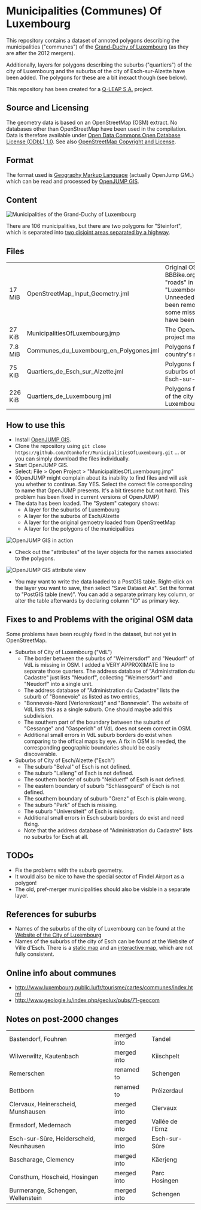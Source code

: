 Municipalities (Communes) Of Luxembourg
=======================================

This repository contains a dataset of annoted polygons describing the municipalities ("communes") of the
[Grand-Duchy of Luxembourg](http://en.wikipedia.org/wiki/Luxembourg) (as they are after the 2012 mergers).

Additionally, layers for polygons describing the suburbs ("quartiers") of the city of Luxembourg and the
suburbs of the city of Esch-sur-Alzette have been added.  The polygons for these are a bit inexact though (see 
below).

This repository has been created for a [Q-LEAP S.A.](http://www.q-leap.eu/) project.

Source and Licensing
--------------------

The geometry data is based on an OpenStreetMap (OSM) extract. No databases other than
OpenStreetMap have been used in the compilation. Data is therefore available under
[Open Data Commons Open Database License (ODbL) 1.0](http://opendatacommons.org/licenses/odbl/).
See also [OpenStreetMap Copyright and License](http://www.openstreetmap.org/copyright).


Format
------

The format used is [Geography Markup Language](http://en.wikipedia.org/wiki/Geography_Markup_Language) (actually OpenJump GML)
which can be read and processed by [OpenJUMP GIS](http://www.openjump.org/).

Content
-------

![Municipalities of the Grand-Duchy of Luxembourg](https://raw.github.com/dtonhofer/MunicipalitiesOfLuxembourg/master/images/Municipalities_Screenshot.png "Municipalities of the Grand-Duchy of Luxembourg")

There are 106 municipalities, but there are two polygons for "Steinfort", which is separated into [two
disjoint areas separated by a highway](http://www.openstreetmap.org/#map=15/49.6338/5.8935).

Files
-----

<table>

<tr>
<td>17 MiB</td>
<td>OpenStreetMap_Input_Geometry.jml</td>
<td>Original OSM data from BBBike.org (The "roads" in "Luxembourg.osm.gz"). Unneeded lines have been removed and some missing lines have been added</td>
</tr>

<tr>
<td>27 KiB</td>
<td>MunicipalitiesOfLuxembourg.jmp</td>
<td>The OpenJUMP GIS project master file</td>
</tr>

<tr>
<td>7.8 MiB</td>
<td>Communes_du_Luxembourg_en_Polygones.jml</td>
<td>Polygons for the country's municipalities</td>
</tr>

<tr>
<td>75 KiB</td>
<td>Quartiers_de_Esch_sur_Alzette.jml</td>
<td>Polygons for the suburbs of the city of Esch-sur-Alzette</td>
</tr>

<tr>
<td>226 KiB</td>
<td>Quartiers_de_Luxembourg.jml</td>
<td>Polygons for suburbs of the city of Luxembourg</td>
</tr>

</table>

How to use this
---------------

   * Install [OpenJUMP GIS](http://www.openjump.org/).
   * Clone the repository using `git clone https://github.com/dtonhofer/MunicipalitiesOfLuxembourg.git` ... or you can simply download the files individually.<F5>
   * Start OpenJUMP GIS.
   * Select: File > Open Project > "MunicipalitiesOfLuxembourg.jmp"
   * (OpenJUMP might complain about its inability to find files and will ask you whether to continue. Say YES. Select the correct file corresponding to name that OpenJUMP presents. It's a bit tiresome but not hard. This problem has been fixed in current versions of OpenJUMP)
   * The data has been loaded. The "System" category shows:
       * A layer for the suburbs of Luxembourg 
       * A layer for the suburbs of Esch/Alzette
       * A layer for the original gemoetry loaded from OpenStreetMap
       * A layer for the polygons of the municipalities

![OpenJUMP GIS in action](https://raw.github.com/dtonhofer/MunicipalitiesOfLuxembourg/master/images/Successful_Load.png "OpenJUMP GIS in action")

   * Check out the "attributes" of the layer objects for the names associated to the polygons.

![OpenJUMP GIS attribute view](https://raw.github.com/dtonhofer/MunicipalitiesOfLuxembourg/master/images/Attributes.png "OpenJUMP GIS attribute view")

   * You may want to write the data loaded to a PostGIS table. Right-click on the layer you want to save, then select "Save Dataset As". Set the format to "PostGIS table (new)". You can add a separate primary key column, or alter the table afterwards by declaring column "ID" as primary key.


Fixes to and Problems with the original OSM data
------------------------------------------------

Some problems have been roughly fixed in the dataset, but not yet in OpenStreetMap.
 
   * Suburbs of City of Luxembourg ("VdL")
      * The border between the suburbs of "Weimersdorf" and "Neudorf" of VdL is missing in OSM. I added
        a VERY APPROXIMATE line to separate those quarters. The address database of "Administration du Cadastre"
        just lists "Neudorf", collecting "Weimersdorf" and "Neudorf" into a single unit.
      * The address database of "Administration du Cadastre" lists the suburb of "Bonnevoie" as listed as two entries,
      * "Bonnevoie-Nord (Verlorenkost)" and "Bonnevoie". The website of VdL lists this as a single suburb.
        One should maybe add this subdivision.
      * The southern part of the boundary between the suburbs of "Cessange" and "Gasperich" of VdL 
        does not seem correct in OSM.
      * Additional small errors in VdL suburb borders do exist when comparing to the offical maps by eye. 
        A fix in OSM is needed, the corresponding geographic boundaries should be easily discoverable.
   * Suburbs of City of Esch/Alzette ("Esch")
      * The suburb "Belval" of Esch is not defined.
      * The suburb "Lalleng" of Esch is not defined.
      * The southern border of suburb "Neiduerf" of Esch is not defined. 
      * The eastern boundary of suburb "Schlassgoard" of Esch is not defined. 
      * The southern boundary of suburb "Grenz" of Esch is plain wrong.
      * The suburb "Park" of Esch is missing.
      * The suburb "Universiteit" of Esch is missing.
      * Additional small errors in Esch suburb borders do exist and need fixing.
      * Note that the address database of "Administration du Cadastre" lists no suburbs for Esch at all.

TODOs
-----

   * Fix the problems with the suburb geometry.
   * It would also be nice to have the special sector of Findel Airport as a polygon!
   * The old, pref-merger municipalities should also be visible in a separate layer.

References for suburbs
----------------------

   * Names of the suburbs of the city of Luxembourg can be found at the
     [Website of the City of Luxembourg](http://www.vdl.lu/Environnement+et+Urbanisme/D%C3%A9veloppement+urbain/Les+24+quartiers+de+la+Ville.html)
   * Names of the suburbs of the city of Esch can be found at the Website of Ville d'Esch.
     There is a [static map](http://www.esch.lu/SiteCollectionDocuments/plans/web_planquartiers.jpg) and an
     [interactive map](http://www.topographie.esch.lu/), which are not fully consistent.

Online info about communes
--------------------------

   * http://www.luxembourg.public.lu/fr/tourisme/cartes/communes/index.html
   * http://www.geologie.lu/index.php/geolux/pubs/71-geocom

Notes on post-2000 changes
--------------------------

<table>

<tr>
<td>Bastendorf, Fouhren</td>
<td>merged into</td>
<td>Tandel</td>
</tr>

<tr>
<td>Wilwerwiltz, Kautenbach</td>
<td>merged into</td>
<td>Kiischpelt</td>
</tr>

<tr>
<td>Remerschen</td>
<td>renamed to</td>
<td>Schengen</td>
</tr>

<tr>
<td>Bettborn</td>
<td>renamed to</td>
<td>Préizerdaul</td>
</tr>

<tr>
<td>Clervaux, Heinerscheid, Munshausen</td>
<td>merged into</td>
<td>Clervaux</td>
</tr>

<tr>
<td>Ermsdorf, Medernach</td>
<td>merged into</td>
<td>Vallée de l'Ernz</td>
</tr>

<tr>
<td>Esch-sur-Sûre, Heiderscheid, Neunhausen</td>
<td>merged into</td>
<td>Esch-sur-Sûre</td>
</tr>

<tr>
<td>Bascharage, Clemency</td>
<td>merged into</td>
<td>Käerjeng</td>
</tr>

<tr>
<td>Consthum, Hoscheid, Hosingen</td>
<td>merged into</td>
<td>Parc Hosingen</td>
</tr>

<tr>
<td>Burmerange, Schengen, Wellenstein</td>
<td>merged into</td>
<td>Schengen</td>
</tr>

</table>
    

